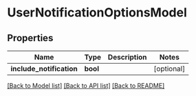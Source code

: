# UserNotificationOptionsModel

## Properties
Name | Type | Description | Notes
------------ | ------------- | ------------- | -------------
**include_notification** | **bool** |  | [optional] 

[[Back to Model list]](../README.md#documentation-for-models) [[Back to API list]](../README.md#documentation-for-api-endpoints) [[Back to README]](../README.md)


